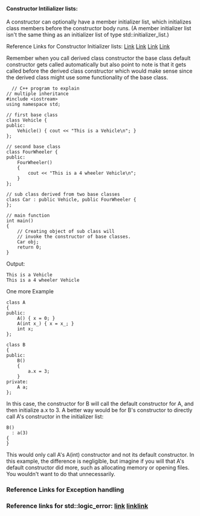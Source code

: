 #### Constructor Intilializer lists:
A constructor can optionally have a member initializer list, which initializes class members before the constructor body runs. 
(A member initializer list isn't the same thing as an initializer list of type std::initializer_list<T>.)
  
Reference Links for Constructor Initializer lists: [Link](https://www.geeksforgeeks.org/when-do-we-use-initializer-list-in-c/) [Link](https://www.ibm.com/docs/en/zos/2.4.0?topic=only-initialization-base-classes-members-c) [Link](https://stackoverflow.com/questions/926752/why-should-i-prefer-to-use-member-initialization-lists) [Link](https://docs.microsoft.com/en-us/cpp/cpp/constructors-cpp?view=msvc-170)
  
Remember when you call derived class constructor the base class default constructor gets called automatically but also point to note is that it gets called before the derived class constructor which would make sense since the derived class might use some functionality of the base class.
  
```
  // C++ program to explain
// multiple inheritance
#include <iostream>
using namespace std;

// first base class
class Vehicle {
public:
	Vehicle() { cout << "This is a Vehicle\n"; }
};

// second base class
class FourWheeler {
public:
	FourWheeler()
	{
		cout << "This is a 4 wheeler Vehicle\n";
	}
};

// sub class derived from two base classes
class Car : public Vehicle, public FourWheeler {
};

// main function
int main()
{
	// Creating object of sub class will
	// invoke the constructor of base classes.
	Car obj;
	return 0;
}
```
Output: 
```
This is a Vehicle
This is a 4 wheeler Vehicle
```
	
	
One more Example 
```
class A
{
public:
    A() { x = 0; }
    A(int x_) { x = x_; }
    int x;
};

class B
{
public:
    B()
    {
        a.x = 3;
    }
private:
    A a;
};
```
In this case, the constructor for B will call the default constructor for A, and then initialize a.x to 3. A better way would be for B's constructor to directly call A's constructor in the initializer list:
```
B()
  : a(3)
{
}
```
This would only call A's A(int) constructor and not its default constructor. In this example, the difference is negligible, but imagine if you will that A's default constructor did more, such as allocating memory or opening files. You wouldn't want to do that unnecessarily.   
	
### Reference Links for Exception handling
### Reference links for std::logic_error:  [link](https://docs.microsoft.com/en-us/cpp/standard-library/logic-error-class?view=msvc-170) [link](https://stackoverflow.com/questions/46489103/why-is-there-stdlogic-error)[link](https://en.cppreference.com/w/cpp/error/logic_error) 
